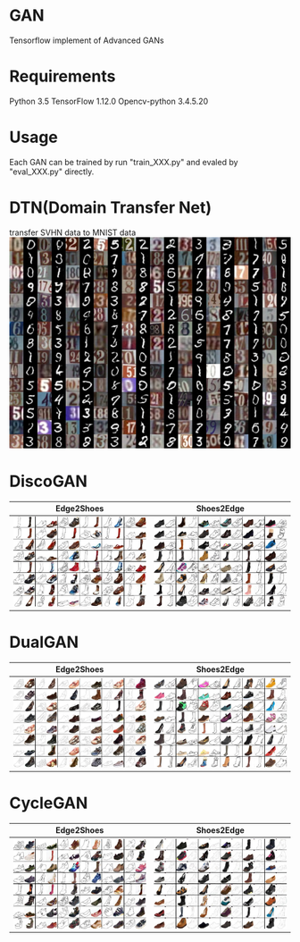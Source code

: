 # GAN
Tensorflow implement of Advanced GANs 

# Requirements
Python 3.5
TensorFlow 1.12.0
Opencv-python 3.4.5.20

# Usage
Each GAN can be trained by run "train_XXX.py" and evaled by "eval_XXX.py" directly.

# DTN(Domain Transfer Net)
transfer SVHN data to MNIST data 
![](https://github.com/qzq2514/GAN/blob/master/GANs_Advanced/pictures/DTN_result.jpg)

# DiscoGAN  
|   Edge2Shoes   | Shoes2Edge|  
|:------------:|:-------------------:|  
| ![](https://github.com/qzq2514/GAN/blob/master/GANs_Advanced/pictures/DiscoGAN_A2B.jpg)    |![](https://github.com/qzq2514/GAN/blob/master/GANs_Advanced/pictures/DiscoGAN_B2A.jpg)        | 

# DualGAN  
|   Edge2Shoes   | Shoes2Edge|  
|:------------:|:-------------------:|  
| ![](https://github.com/qzq2514/GAN/blob/master/GANs_Advanced/pictures/DualGAN_A2B.jpg)    |![](https://github.com/qzq2514/GAN/blob/master/GANs_Advanced/pictures/DualGAN_B2A.jpg)        | 

# CycleGAN  
|   Edge2Shoes   | Shoes2Edge|  
|:------------:|:-------------------:|  
| ![](https://github.com/qzq2514/GAN/blob/master/GANs_Advanced/pictures/Cycle_A2B.jpg)    |![](https://github.com/qzq2514/GAN/blob/master/GANs_Advanced/pictures/CycleGAN_B2A.jpg)        | 



